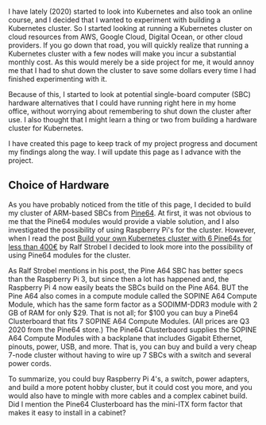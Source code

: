 I have lately (2020) started to look into Kubernetes and also took an online course, and I decided that I wanted to experiment with building a Kubernetes cluster. So I started looking at running a Kubernetes cluster on cloud resources from AWS, Google Cloud, Digital Ocean, or other cloud providers. If you go down that road, you will quickly realize that running a Kubernetes cluster with a few nodes will make you incur a substantial monthly cost. As this would merely be a side project for me, it would annoy me that I had to shut down the cluster to save some dollars every time I had finished experimenting with it.

Because of this, I started to look at potential single-board computer (SBC) hardware alternatives that I could have running right here in my home office, without worrying about remembering to shut down the cluster after use. I also thought that I might learn a thing or two from building a hardware cluster for Kubernetes.

I have created this page to keep track of my project progress and document my findings along the way. I will update this page as I advance with the project.


## Choice of Hardware

As you have probably noticed from the title of this page, I decided to build my cluster of ARM-based SBCs from [Pine64](https://pine64.com). At first, it was not obvious to me that the Pine64 modules would provide a viable solution, and I also investigated the possibility of using Raspberry Pi's for the cluster. However, when I read the post [Build your own Kubernetes cluster with 6 Pine64s for less than 400€](https://itnext.io/create-a-kubernetes-cluster-with-pine64-428fc62d72e7) by Ralf Strobel I decided to look more into the possibility of using Pine64 modules for the cluster.

As Ralf Strobel mentions in his post, the Pine A64 SBC has better specs than the Raspberry Pi 3, but since then a lot has happened and, the Raspberry Pi 4 now easily beats the SBCs build on the Pine A64. BUT the Pine A64 also comes in a compute module called the SOPINE A64 Compute Module, which has the same form factor as a SODIMM-DDR3 module with 2 GB of RAM for only $29. That is not all; for $100 you can buy a Pine64 Clusterboard that fits 7 SOPINE A64 Compute Modules. (All prices are Q3 2020 from the Pine64 store.) The Pine64 Clusterbaord supplies the SOPINE A64 Compute Modules with a backplane that includes Gigabit Ethernet, pinouts, power, USB, and more. That is, you can buy and build a very cheap 7-node cluster without having to wire up 7 SBCs with a switch and several power cords.

To summarize, you could buy Raspberry Pi 4's, a switch, power adapters, and build a more potent hobby cluster, but it could cost you more, and you would also have to mingle with more cables and a complex cabinet build. Did I mention the Pine64 Clusterboard has the mini-ITX form factor that makes it easy to install in a cabinet?

